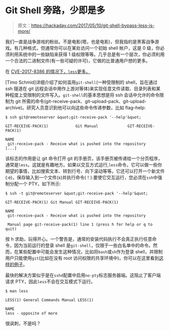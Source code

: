 # Git Shell 旁路，少即是多

> 原文：<https://hackaday.com/2017/05/10/git-shell-bypass-less-is-more/>

我们一直是战争游戏的粉丝。不是电影(嗯，也是电影)，但我指的是黑客战争游戏。有几种格式，但通常你可以在某处访问一个初始 shell 帐户，这是 0 级，你必须利用系统中的一些缺陷来获得 1 级权限等等。几乎总是有一个层次，你必须利用一个合法的二进制文件(有一些可疑的许可)，它做的比普通用户想的更多。

在 [CVE-2017-8386 的情况下，`less`更多。](https://insinuator.net/2017/05/git-shell-bypass-by-abusing-less-cve-2017-8386/)

[Timo Schmid]详细介绍了如何滥用`git-shell`(一种受限制的 shell，旨在通过 ssh 隧道在 git 远程会话中用作上游对等体)来实现任意文件读取、目录列表和某种程度上受限制的文件写入。`git-shell`的基本思想是将 ssh 会话中允许的命令限制为 git 所需的命令(git-receive-pack、git-upload-pack、git-upload-archive)。研究人员意识到他可以向这些命令传递参数，比如 flag–help:

```
$ ssh git@remoteserver &quot;git-receive-pack '--help'&quot;

GIT-RECEIVE-PACK(1)            Git Manual             GIT-RECEIVE-PACK(1)

NAME
 git-receive-pack - Receive what is pushed into the repository
[...]
```

该标志的作用是让 git 命令打开 git 的手册页，该手册页被传递给一个分页程序，通常是`less`。这就是有趣地方。如果以交互方式运行,`less`命令，它可以做一些你期望的事情，比如搜索文本、转到行号、向下滚动等等。它还可以打开一个新文件(:e)，保存输入到一个文件(s)并执行命令(！).要使它交互运行，您必须在`ssh`中强制分配一个 PTY，如下所示:

```
$ ssh -t git@remoteserver &quot;git-receive-pack '--help'&quot;

GIT-RECEIVE-PACK(1) Git Manual GIT-RECEIVE-PACK(1)

NAME
 git-receive-pack - Receive what is pushed into the repository

 Manual page git-receive-pack(1) line 1 (press h for help or q to quit)

```

按 h 求助，玩得开心。一个警告是，通常的安装代码执行不会真正执行任意命令，因为当前运行的登录 shell 是`git-shell`，仅限于一些白名单中的命令。然而，在某些配置中可能会发生这种情况，比如将`bash`或`sh`作为登录 shell，并限制用户只能使用`git`(比如在没有 root 访问权限的共享环境中)。你可以在这里看到[这样的例子](https://asciinema.org/a/90lfyhow2rxrnikrl2i6sdhk1)。

最快的解决方案似乎是在`sshd`配置中启用`no-pty`标志服务器端。这阻止了客户端请求 PTY，因此`less`不会在交互模式下运行。

```
$ man less

LESS(1) General Commands Manual LESS(1)

NAME
less - opposite of more

```

很讽刺，不是吗？